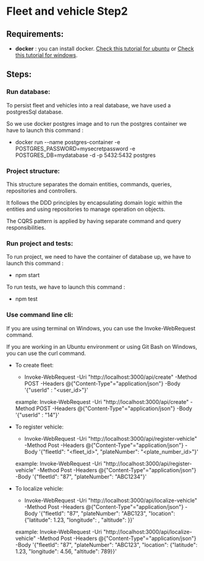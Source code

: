 # Fleet and vehicle Step2

## Requirements:
- **docker** :  you can install docker. [Check this tutorial for ubuntu](https://docs.docker.com/engine/install/ubuntu/) or [Check this tutorial for windows](https://docs.docker.com/docker-for-windows/install/).

## Steps:
### Run database: 
To persist fleet and vehicles into a real database, we have used a postgresSql database.

So we use docker postgres image and to run the postgres container we have to launch this command :
* docker run --name postgres-container -e POSTGRES_PASSWORD=mysecretpassword -e POSTGRES_DB=mydatabase -d -p 5432:5432 postgres

### Project structure:
This structure separates the domain entities, commands, queries, repositories and controllers.

It follows the DDD principles by encapsulating domain logic within the entities and using repositories to manage operation on objects. 

The CQRS pattern is applied by having separate command and query responsibilities.

### Run project and tests:
To run project, we need to have the container of database up, we have to launch this command :
* npm start

To run tests, we have to launch this command :
* npm test

### Use command line cli:
If you are using terminal on Windows, you can use the Invoke-WebRequest command.

If you are working in an Ubuntu environment or using Git Bash on Windows, you can use the curl command.

* To create fleet:
  * Invoke-WebRequest -Uri "http://localhost:3000/api/create" -Method POST -Headers @{"Content-Type"="application/json"} -Body '{"userId" : "<user_id>"}'

  example: Invoke-WebRequest -Uri "http://localhost:3000/api/create" -Method POST -Headers @{"Content-Type"="application/json"} -Body '{"userId" : "14"}'


* To register vehicle:
  * Invoke-WebRequest -Uri "http://localhost:3000/api/register-vehicle" -Method Post -Headers @{"Content-Type"="application/json"} -Body '{"fleetId": "<fleet_id>", "plateNumber": "<plate_number_id>"}'

  example: Invoke-WebRequest -Uri "http://localhost:3000/api/register-vehicle" -Method Post -Headers @{"Content-Type"="application/json"} -Body '{"fleetId": "87", "plateNumber": "ABC1234"}'


* To localize vehicle:
   * Invoke-WebRequest -Uri "http://localhost:3000/api/localize-vehicle" -Method Post -Headers @{"Content-Type"="application/json"} -Body '{"fleetId": "87", "plateNumber": "ABC123",  "location": {"latitude": 1.23, "longitude": <longitude>, "altitude": <altitude>}}'

  example: Invoke-WebRequest -Uri "http://localhost:3000/api/localize-vehicle" -Method Post -Headers @{"Content-Type"="application/json"} -Body '{"fleetId": "87", "plateNumber": "ABC123",  "location": {"latitude": 1.23, "longitude": 4.56, "altitude": 789}}'







